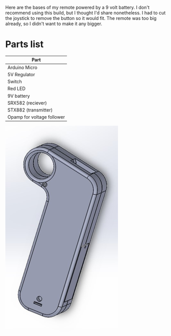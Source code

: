 Here are the bases of my remote powered by a 9 volt battery. I don't recommend using this build, but I thought I'd share nonetheless. I had to cut the joystick to remove the button so it would fit. The remote was too big already, so I didn't want to make it any bigger.

# Parts list
| Part  |
| ------------- | 
| Arduino Micro  | 
| 5V Regulator |
| Switch |
| Red LED |
| 9V battery |
| SRX582 (reciever) |
| STX882 (transmitter) |
| Opamp for voltage follower |

![remote](https://github.com/jake8796/eMountainBoard/blob/main/remote/remote.jpg)
